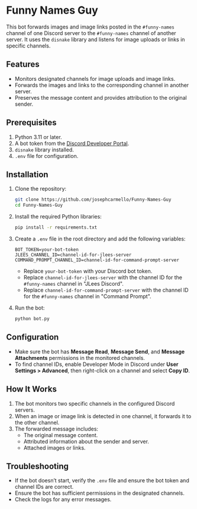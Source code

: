 # Funny Names Guy

This bot forwards images and image links posted in the `#funny-names` channel of one Discord server to the `#funny-names` channel of another server. 
It uses the `disnake` library and listens for image uploads or links in specific channels.

## Features
- Monitors designated channels for image uploads and image links.
- Forwards the images and links to the corresponding channel in another server.
- Preserves the message content and provides attribution to the original sender.

## Prerequisites
1. Python 3.11 or later.
2. A bot token from the [Discord Developer Portal](https://discord.com/developers/applications).
3. `disnake` library installed.
4. `.env` file for configuration.

## Installation

1. Clone the repository:
   ```bash
   git clone https://github.com/josephcarmello/Funny-Names-Guy
   cd Funny-Names-Guy
   ```

2. Install the required Python libraries:
    ```bash
    pip install -r requirements.txt
    ```

3. Create a `.env` file in the root directory and add the following variables:
    ```env
    BOT_TOKEN=your-bot-token
    JLEES_CHANNEL_ID=channel-id-for-jlees-server
    COMMAND_PROMPT_CHANNEL_ID=channel-id-for-command-prompt-server
    ```

    - Replace `your-bot-token` with your Discord bot token.
    - Replace `channel-id-for-jlees-server` with the channel ID for the `#funny-names` channel in "JLees Discord".
    - Replace `channel-id-for-command-prompt-server` with the channel ID for the `#funny-names` channel in "Command Prompt".

4. Run the bot:
    ```bash
    python bot.py
    ```

## Configuration
- Make sure the bot has **Message Read**, **Message Send**, and **Message Attachments** permissions in the monitored channels.
- To find channel IDs, enable Developer Mode in Discord under **User Settings > Advanced**, then right-click on a channel and select **Copy ID**.

## How It Works
1. The bot monitors two specific channels in the configured Discord servers.
2. When an image or image link is detected in one channel, it forwards it to the other channel.
3. The forwarded message includes:
    - The original message content.
    - Attributed information about the sender and server.
    - Attached images or links.

## Troubleshooting
- If the bot doesn’t start, verify the `.env` file and ensure the bot token and channel IDs are correct.
- Ensure the bot has sufficient permissions in the designated channels.
- Check the logs for any error messages.
